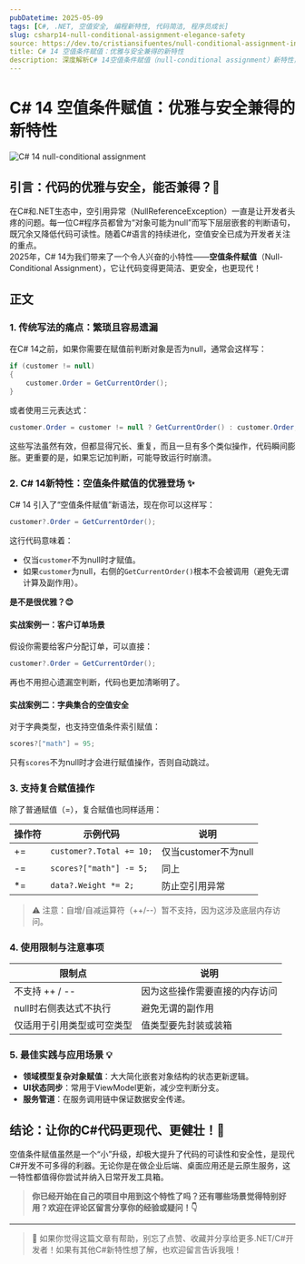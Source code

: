 ```yaml
---
pubDatetime: 2025-05-09
tags: [C#, .NET, 空值安全, 编程新特性, 代码简洁, 程序员成长]
slug: csharp14-null-conditional-assignment-elegance-safety
source: https://dev.to/cristiansifuentes/null-conditional-assignment-in-c-14-elegance-meets-safety-10fh
title: C# 14 空值条件赋值：优雅与安全兼得的新特性
description: 深度解析C# 14空值条件赋值（null-conditional assignment）新特性，如何提升代码简洁性与安全性，带来更高效的.NET开发体验，并附实用案例与最佳实践建议。
---
```


# C# 14 空值条件赋值：优雅与安全兼得的新特性

![C# 14 null-conditional assignment](https://media2.dev.to/dynamic/image/width=800%2Cheight=%2Cfit=scale-down%2Cgravity=auto%2Cformat=auto/https%3A%2F%2Fdev-to-uploads.s3.amazonaws.com%2Fuploads%2Farticles%2Fnxkwnrdnat6k7ftir7ng.png)

## 引言：代码的优雅与安全，能否兼得？🧐

在C#和.NET生态中，空引用异常（NullReferenceException）一直是让开发者头疼的问题。每一位C#程序员都曾为“对象可能为null”而写下层层嵌套的判断语句，既冗余又降低代码可读性。随着C#语言的持续进化，空值安全已成为开发者关注的重点。  
2025年，C# 14为我们带来了一个令人兴奋的小特性——**空值条件赋值**（Null-Conditional Assignment），它让代码变得更简洁、更安全，也更现代！

## 正文

### 1. 传统写法的痛点：繁琐且容易遗漏

在C# 14之前，如果你需要在赋值前判断对象是否为null，通常会这样写：

```csharp
if (customer != null)
{
    customer.Order = GetCurrentOrder();
}
```

或者使用三元表达式：

```csharp
customer.Order = customer != null ? GetCurrentOrder() : customer.Order;
```

这些写法虽然有效，但都显得冗长、重复，而且一旦有多个类似操作，代码瞬间膨胀。更重要的是，如果忘记加判断，可能导致运行时崩溃。

### 2. C# 14新特性：空值条件赋值的优雅登场 ✨

C# 14 引入了“空值条件赋值”新语法，现在你可以这样写：

```csharp
customer?.Order = GetCurrentOrder();
```

这行代码意味着：

- 仅当`customer`不为null时才赋值。
- 如果`customer`为null，右侧的`GetCurrentOrder()`根本不会被调用（避免无谓计算及副作用）。

**是不是很优雅？😊**

#### 实战案例一：客户订单场景

假设你需要给客户分配订单，可以直接：

```csharp
customer?.Order = GetCurrentOrder();
```

再也不用担心遗漏空判断，代码也更加清晰明了。

#### 实战案例二：字典集合的空值安全

对于字典类型，也支持空值条件索引赋值：

```csharp
scores?["math"] = 95;
```

只有`scores`不为null时才会进行赋值操作，否则自动跳过。

### 3. 支持复合赋值操作

除了普通赋值（=），复合赋值也同样适用：

| 操作符 | 示例代码                 | 说明                 |
| ------ | ------------------------ | -------------------- |
| +=     | `customer?.Total += 10;` | 仅当customer不为null |
| -=     | `scores?["math"] -= 5;`  | 同上                 |
| \*=    | `data?.Weight *= 2;`     | 防止空引用异常       |

> ⚠️ 注意：自增/自减运算符（++/--）暂不支持，因为这涉及底层内存访问。

### 4. 使用限制与注意事项

| 限制点                     | 说明                           |
| -------------------------- | ------------------------------ |
| 不支持 ++ / --             | 因为这些操作需要直接的内存访问 |
| null时右侧表达式不执行     | 避免无谓的副作用               |
| 仅适用于引用类型或可空类型 | 值类型要先封装或装箱           |

### 5. 最佳实践与应用场景 💡

- **领域模型复杂对象赋值**：大大简化嵌套对象结构的状态更新逻辑。
- **UI状态同步**：常用于ViewModel更新，减少空判断分支。
- **服务管道**：在服务调用链中保证数据安全传递。

## 结论：让你的C#代码更现代、更健壮！💪

空值条件赋值虽然是一个“小”升级，却极大提升了代码的可读性和安全性，是现代C#开发不可多得的利器。无论你是在做企业后端、桌面应用还是云原生服务，这一特性都值得你尝试并纳入日常开发工具箱。

> **你已经开始在自己的项目中用到这个特性了吗？还有哪些场景觉得特别好用？欢迎在评论区留言分享你的经验或疑问！👇**

---

> 📢 如果你觉得这篇文章有帮助，别忘了点赞、收藏并分享给更多.NET/C#开发者！如果有其他C#新特性想了解，也欢迎留言告诉我哦！
